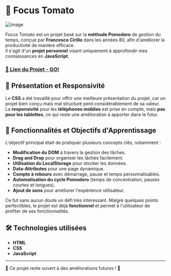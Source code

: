 # 🍅 Focus Tomato

![image](https://github.com/user-attachments/assets/72af54f6-a322-42c4-a39d-bd3c8fb4c397)


Focus Tomato est un projet basé sur la **méthode Pomodoro** de gestion du temps, conçue par **Francesco Cirillo** dans les années 80, afin d'améliorer la productivité de manière efficace.  
Il s'agit d'un **projet personnel** visant uniquement à approfondir mes connaissances en **JavaScript**.  

### <a href="https://focus-tomato.vercel.app/" target="_blank">🔗 Lien du Projet - GO!</a>


## 🎨 Présentation et Responsivité  

Le **CSS** a été travaillé pour offrir une meilleure présentation du projet, car un projet bien conçu mais mal structuré perd considérablement de sa valeur.  
La **responsivité** pour les **téléphones mobiles** est prise en compte, mais **pas pour les tablettes**, ce qui reste une amélioration à apporter dans le futur.  

## 🚀 Fonctionnalités et Objectifs d'Apprentissage  

L'objectif principal était de pratiquer plusieurs concepts clés, notamment :  

- **Modification du DOM** à travers la gestion des tâches.  
- **Drag and Drop** pour organiser les tâches facilement.  
- **Utilisation du LocalStorage** pour stocker les données.  
- **Data-Attributes** pour une page dynamique.  
- **Compte à rebours** avec démarrage, pause et temps personnalisables.  
- **Automatisation du cycle Pomodoro** (temps de concentration, pauses courtes et longues).  
- **Ajout de sons** pour améliorer l'expérience utilisateur.  

Ce fut sans aucun doute un défi très intéressant. Malgré quelques points perfectibles, le projet est déjà **fonctionnel** et permet à l'utilisateur de profiter de ses fonctionnalités.  

## 🛠️ Technologies utilisées  

- **HTML**  
- **CSS**  
- **JavaScript**  

---

📌 Ce projet reste ouvert à des améliorations futures ! 🚀  
